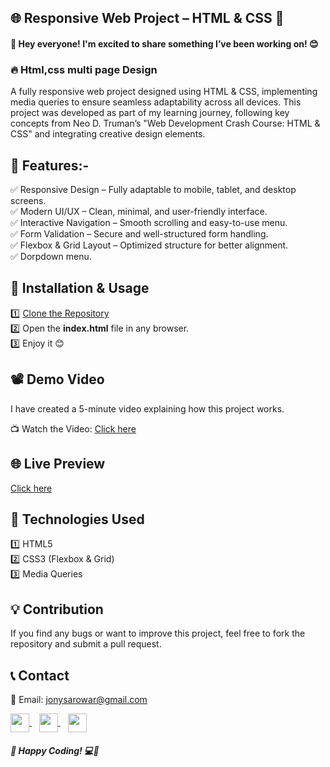 ## 🌐 Responsive Web Project – HTML & CSS 🚀
<h4>👋 Hey everyone! I'm excited to share something I’ve been working on! 😊</h4>
<h3>🔥 Html,css multi page Design </h3>
A fully responsive web project designed using HTML & CSS, implementing media queries to ensure seamless adaptability across all devices. This project was developed as part of my learning journey, following key concepts from Neo D. Truman’s "Web Development Crash Course: HTML & CSS" and integrating creative design elements.

## 🌟 Features:-
✅ Responsive Design – Fully adaptable to mobile, tablet, and desktop screens.<br>
✅ Modern UI/UX – Clean, minimal, and user-friendly interface.<br>
✅ Interactive Navigation – Smooth scrolling and easy-to-use menu.<br>
✅ Form Validation – Secure and well-structured form handling.<br>
✅ Flexbox & Grid Layout – Optimized structure for better alignment.<br>
✅ Dorpdown menu.

## 🔧 Installation & Usage
1️⃣ [Clone the Repository](https://github.com/jony-sarowar/html-css-project-01.git) <br>
2️⃣ Open the <b>index.html</b> file in any browser.<br>
3️⃣ Enjoy it 😊<br>

## 📽 Demo Video

I have created a 5-minute video explaining how this project works.

📺 Watch the Video: [Click here](https://www.facebook.com/share/v/157MAQJYt9/)

## 🌐 Live Preview
[Click here](https://html-css-project-new.netlify.app/)

## 📂 Technologies Used
1️⃣ HTML5<br>
2️⃣ CSS3 (Flexbox & Grid)<br>
3️⃣ Media Queries<br>

## 💡 Contribution
If you find any bugs or want to improve this project, feel free to fork the repository and submit a pull request.

## 📞 Contact <br>
📩 Email:  [jonysarowar@gmail.com](https://mail.google.com/mail/u/0/?tab=rm&ogbl#inbox)

<a href="https://www.linkedin.com/in/jonisarowar/" target="_blank">
    <img src="https://cdn.jsdelivr.net/gh/devicons/devicon/icons/linkedin/linkedin-original.svg" width="30" height="30" style="vertical-align: middle;"/>
</a>
&nbsp;&nbsp;
<a href="https://www.facebook.com/jonysarowar.official" target="_blank">
    <img src="https://cdn.jsdelivr.net/gh/devicons/devicon/icons/facebook/facebook-original.svg" width="30" height="30" style="vertical-align: middle;"/>
</a>
&nbsp;&nbsp;
<a href="https://www.youtube.com/@Jony_Sarowar" target="_blank">
    <img src="https://upload.wikimedia.org/wikipedia/commons/4/42/YouTube_icon_%282013-2017%29.png" width="30" height="30" style="vertical-align: middle;"/>
</a>

<h5>🚀 Happy Coding! 💻🎯</h5>






